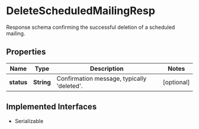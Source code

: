 

# DeleteScheduledMailingResp

Response schema confirming the successful deletion of a scheduled mailing.

## Properties

| Name | Type | Description | Notes |
|------------ | ------------- | ------------- | -------------|
|**status** | **String** | Confirmation message, typically &#39;deleted&#39;. |  [optional] |


## Implemented Interfaces

* Serializable


